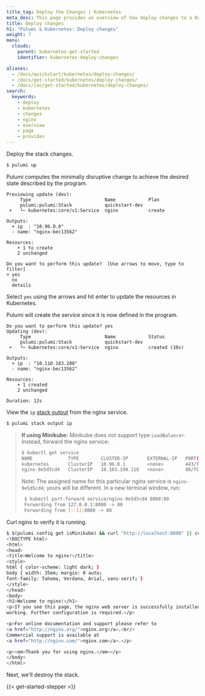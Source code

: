 ```yaml
---
title_tag: Deploy the Changes | Kubernetes
meta_desc: This page provides an overview of how deploy changes to a Kubernetes project.
title: Deploy changes
h1: "Pulumi & Kubernetes: Deploy changes"
weight: 7
menu:
  clouds:
    parent: kubernetes-get-started
    identifier: kubernetes-deploy-changes

aliases:
  - /docs/quickstart/kubernetes/deploy-changes/
  - /docs/get-started/kubernetes/deploy-changes/
  - /docs/iac/get-started/kubernetes/deploy-changes/
search:
  keywords:
    - deploy
    - kubernetes
    - changes
    - nginx
    - overview
    - page
    - provides
---
```


Deploy the stack changes.

```bash
$ pulumi up
```

Pulumi computes the minimally disruptive change to achieve the desired state described by the program.

```
Previewing update (dev):
     Type                           Name            Plan
     pulumi:pulumi:Stack            quickstart-dev
 +   └─ kubernetes:core/v1:Service  nginx           create

Outputs:
  + ip  : "10.96.0.0"
  - name: "nginx-bec13562"

Resources:
    + 1 to create
    2 unchanged

Do you want to perform this update?  [Use arrows to move, type to filter]
> yes
  no
  details
```

Select `yes` using the arrows and hit enter to update the resources in Kubernetes.

Pulumi will create the service since it is now defined in the program.

```
Do you want to perform this update? yes
Updating (dev):
     Type                           Name            Status
     pulumi:pulumi:Stack            quickstart-dev
 +   └─ kubernetes:core/v1:Service  nginx           created (10s)

Outputs:
  + ip  : "10.110.183.208"
  - name: "nginx-bec13562"

Resources:
    + 1 created
    2 unchanged

Duration: 12s
```

View the `ip` [stack output](/docs/concepts/stack#outputs) from the nginx service.

```bash
$ pulumi stack output ip
```

> **If using Minikube:** Minikube does not support type `LoadBalancer`. Instead, forward the nginx service:
>
>  ```bash
>  $ kubectl get service
>  NAME             TYPE        CLUSTER-IP       EXTERNAL-IP   PORT(S)   AGE
>  kubernetes       ClusterIP   10.96.0.1        <none>        443/TCP   44h
>  nginx-9e5d5cd4   ClusterIP   10.103.199.118   <none>        80/TCP    6m47s
>  ```
>
> Note: The assigned name for this particular nginx service is `nginx-9e5d5cd4`; yours will be different. In a new terminal window, run:
>
> ```bash
>  $ kubectl port-forward service/nginx-9e5d5cd4 8080:80
>  Forwarding from 127.0.0.1:8080 -> 80
>  Forwarding from [::1]:8080 -> 80
> ```

Curl nginx to verify it is running.

```bash
$ $(pulumi config get isMinikube) && curl "http://localhost:8080" || curl $(pulumi stack output ip)
<!DOCTYPE html>
<html>
<head>
<title>Welcome to nginx!</title>
<style>
html { color-scheme: light dark; }
body { width: 35em; margin: 0 auto;
font-family: Tahoma, Verdana, Arial, sans-serif; }
</style>
</head>
<body>
<h1>Welcome to nginx!</h1>
<p>If you see this page, the nginx web server is successfully installed and
working. Further configuration is required.</p>

<p>For online documentation and support please refer to
<a href="http://nginx.org/">nginx.org</a>.<br/>
Commercial support is available at
<a href="http://nginx.com/">nginx.com</a>.</p>

<p><em>Thank you for using nginx.</em></p>
</body>
</html>
```

Next, we'll destroy the stack.

{{< get-started-stepper >}}
